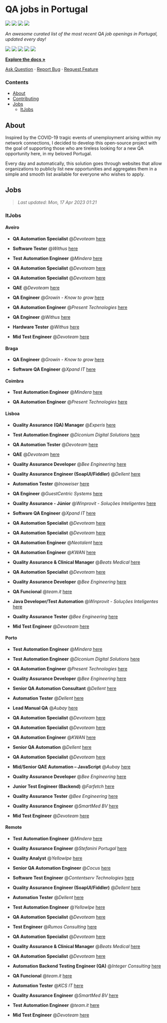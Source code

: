 QA jobs in Portugal
========================

![](https://img.shields.io/static/v1?label=%F0%9F%8C%9F&message=If%20Useful&color=BC4E99)
[![](https://img.shields.io/github/stars/sergiomartins8/qa-jobs-in-portugal)](https://github.com/sergiomartins8/qa-jobs-in-portugal/stargazers)
[![](https://img.shields.io/github/forks/sergiomartins8/qa-jobs-in-portugal)](https://github.com/sergiomartins8/qa-jobs-in-portugal/network/members)
[![](https://img.shields.io/badge/-sergiomartins8-blue?logo=Linkedin&logoColor=white)](https://www.linkedin.com/in/sergiomartins8/)

_An awesome curated list of the most recent QA job openings in Portugal, updated every day!_

[![](https://img.shields.io/github/v/release/sergiomartins8/qa-jobs-in-portugal)](https://github.com/sergiomartins8/qa-jobs-in-portugal/releases)
[![](https://github.com/sergiomartins8/qa-jobs-in-portugal/workflows/release/badge.svg)](https://github.com/sergiomartins8/qa-jobs-in-portugal/actions?query=workflow%3Arelease)
[![](https://img.shields.io/github/issues/sergiomartins8/qa-jobs-in-portugal)](https://github.com/sergiomartins8/qa-jobs-in-portugal/issues)
[![](https://img.shields.io/github/contributors/sergiomartins8/qa-jobs-in-portugal)](https://github.com/sergiomartins8/qa-jobs-in-portugal/graphs/contributors)
[![](https://img.shields.io/github/license/sergiomartins8/qa-jobs-in-portugal)](https://github.com/sergiomartins8/qa-jobs-in-portugal/blob/master/LICENSE)

**[Explore the docs »](https://github.com/sergiomartins8/qa-jobs-in-portugal/blob/master/docs/DOCUMENTATION.md)**

[Ask Question](https://github.com/sergiomartins8/qa-jobs-in-portugal/issues) 
·
[Report Bug](https://github.com/sergiomartins8/qa-jobs-in-portugal/issues)
·
[Request Feature](https://github.com/sergiomartins8/qa-jobs-in-portugal/issues)

### Contents
* [About](#about)
* [Contributing](https://github.com/sergiomartins8/qa-jobs-in-portugal/blob/master/docs/CONTRIBUTING.md)
* [Jobs](#jobs)
  * [ItJobs](#itjobs)

## About
Inspired by the COVID-19 tragic events of unemployment arising within my network connections, I decided to develop this open-source project with the goal of supporting those who are tireless looking for a new QA opportunity here, in my beloved Portugal.

Every day and automatically, this solution goes through websites that allow organizations to publicly list new opportunities and aggregates them in a simple and smooth list available for everyone who wishes to apply.

Jobs
---------

> _Last updated: Mon, 17 Apr 2023 01:21_

### ItJobs

#### Aveiro

- **QA Automation Specialist** @_Devoteam_ [here](https://www.itjobs.pt/oferta/455925/qa-automation-specialist)


- **Software Tester** @_Withus_ [here](https://www.itjobs.pt/oferta/458656/software-tester)


- **Test Automation Engineer** @_Mindera_ [here](https://www.itjobs.pt/oferta/458754/test-automation-engineer)


- **QA Automation Specialist** @_Devoteam_ [here](https://www.itjobs.pt/oferta/456476/qa-automation-specialist)


- **QA Automation Specialist** @_Devoteam_ [here](https://www.itjobs.pt/oferta/456132/qa-automation-specialist)


- **QAE** @_Devoteam_ [here](https://www.itjobs.pt/oferta/457026/qae)


- **QA Engineer** @_Growin - Know to grow_ [here](https://www.itjobs.pt/oferta/457804/qa-engineer)


- **QA Automation Engineer** @_Present Technologies_ [here](https://www.itjobs.pt/oferta/456733/qa-automation-engineer)


- **QA Engineer** @_Withus_ [here](https://www.itjobs.pt/oferta/458652/qa-engineer)


- **Hardware Tester** @_Withus_ [here](https://www.itjobs.pt/oferta/458576/hardware-tester)


- **Mid Test Engineer** @_Devoteam_ [here](https://www.itjobs.pt/oferta/457512/mid-test-engineer)

#### Braga

- **QA Engineer** @_Growin - Know to grow_ [here](https://www.itjobs.pt/oferta/457804/qa-engineer)


- **Software QA Engineer** @_Xpand IT_ [here](https://www.itjobs.pt/oferta/458036/software-qa-engineer)

#### Coimbra

- **Test Automation Engineer** @_Mindera_ [here](https://www.itjobs.pt/oferta/458754/test-automation-engineer)


- **QA Automation Engineer** @_Present Technologies_ [here](https://www.itjobs.pt/oferta/456733/qa-automation-engineer)

#### Lisboa

- **Quality Assurance (QA) Manager** @_Experis_ [here](https://www.itjobs.pt/oferta/457917/quality-assurance-qa-manager)


- **Test Automation Engineer** @_Diconium Digital Solutions_ [here](https://www.itjobs.pt/oferta/457620/test-automation-engineer)


- **QA Automation Tester** @_Devoteam_ [here](https://www.itjobs.pt/oferta/458624/qa-automation-tester)


- **QAE** @_Devoteam_ [here](https://www.itjobs.pt/oferta/457026/qae)


- **Quality Assurance Developer** @_Bee Engineering_ [here](https://www.itjobs.pt/oferta/457645/quality-assurance-developer)


- **Quality Assurance Engineer (SoapUI/Fiddler)** @_Dellent_ [here](https://www.itjobs.pt/oferta/456940/quality-assurance-engineer-soapui-fiddler)


- **Automation Tester** @_Inoweiser_ [here](https://www.itjobs.pt/oferta/458477/automation-tester)


- **QA Engineer** @_GuestCentric Systems_ [here](https://www.itjobs.pt/oferta/456789/qa-engineer)


- **Quality Assurance - Júnior** @_Winprovit - Soluções Inteligentes_ [here](https://www.itjobs.pt/oferta/457083/quality-assurance-junior)


- **Software QA Engineer** @_Xpand IT_ [here](https://www.itjobs.pt/oferta/458036/software-qa-engineer)


- **QA Automation Specialist** @_Devoteam_ [here](https://www.itjobs.pt/oferta/455925/qa-automation-specialist)


- **QA Automation Specialist** @_Devoteam_ [here](https://www.itjobs.pt/oferta/456476/qa-automation-specialist)


- **QA Automation Engineer** @_Neotalent_ [here](https://www.itjobs.pt/oferta/457841/qa-automation-engineer)


- **QA Automation Engineer** @_KWAN_ [here](https://www.itjobs.pt/oferta/456651/qa-automation-engineer)


- **Quality Assurance & Clinical Manager** @_Beats Medical_ [here](https://www.itjobs.pt/oferta/456976/quality-assurance-clinical-manager)


- **QA Automation Specialist** @_Devoteam_ [here](https://www.itjobs.pt/oferta/456132/qa-automation-specialist)


- **Quality Assurance Developer** @_Bee Engineering_ [here](https://www.itjobs.pt/oferta/457632/quality-assurance-developer)


- **QA Funcional** @_team.it_ [here](https://www.itjobs.pt/oferta/458823/team-qa-funcional)


- **Java Developer/Test Automation** @_Winprovit - Soluções Inteligentes_ [here](https://www.itjobs.pt/oferta/457080/java-developer-test-automation)


- **Quality Assurance Tester** @_Bee Engineering_ [here](https://www.itjobs.pt/oferta/456982/quality-assurance-tester)


- **Mid Test Engineer** @_Devoteam_ [here](https://www.itjobs.pt/oferta/457512/mid-test-engineer)

#### Porto

- **Test Automation Engineer** @_Mindera_ [here](https://www.itjobs.pt/oferta/458754/test-automation-engineer)


- **Test Automation Engineer** @_Diconium Digital Solutions_ [here](https://www.itjobs.pt/oferta/457620/test-automation-engineer)


- **QA Automation Engineer** @_Present Technologies_ [here](https://www.itjobs.pt/oferta/456733/qa-automation-engineer)


- **Quality Assurance Developer** @_Bee Engineering_ [here](https://www.itjobs.pt/oferta/457645/quality-assurance-developer)


- **Senior QA Automation Consultant** @_Dellent_ [here](https://www.itjobs.pt/oferta/458011/senior-qa-automation-consultant)


- **Automation Tester** @_Dellent_ [here](https://www.itjobs.pt/oferta/457274/automation-tester)


- **Lead Manual QA** @_Aubay_ [here](https://www.itjobs.pt/oferta/456893/lead-manual-qa)


- **QA Automation Specialist** @_Devoteam_ [here](https://www.itjobs.pt/oferta/455925/qa-automation-specialist)


- **QA Automation Specialist** @_Devoteam_ [here](https://www.itjobs.pt/oferta/456476/qa-automation-specialist)


- **QA Automation Engineer** @_KWAN_ [here](https://www.itjobs.pt/oferta/456651/qa-automation-engineer)


- **Senior QA Automation** @_Dellent_ [here](https://www.itjobs.pt/oferta/457181/senior-qa-automation)


- **QA Automation Specialist** @_Devoteam_ [here](https://www.itjobs.pt/oferta/456132/qa-automation-specialist)


- **Mid/Senior QAE Automation – JavaScript** @_Aubay_ [here](https://www.itjobs.pt/oferta/457763/mid-senior-qae-automation-javascript)


- **Quality Assurance Developer** @_Bee Engineering_ [here](https://www.itjobs.pt/oferta/457632/quality-assurance-developer)


- **Junior Test Engineer (Backend)** @_Farfetch_ [here](https://www.itjobs.pt/oferta/458458/junior-test-engineer-backend-ff-com-platform)


- **Quality Assurance Tester** @_Bee Engineering_ [here](https://www.itjobs.pt/oferta/456982/quality-assurance-tester)


- **Quality Assurance Engineer** @_SmartMed BV_ [here](https://www.itjobs.pt/oferta/456848/quality-assurance-engineer)


- **Mid Test Engineer** @_Devoteam_ [here](https://www.itjobs.pt/oferta/457512/mid-test-engineer)

#### Remote

- **Test Automation Engineer** @_Mindera_ [here](https://www.itjobs.pt/oferta/458754/test-automation-engineer)


- **Quality Assurance Engineer** @_Stefanini Portugal_ [here](https://www.itjobs.pt/oferta/456745/quality-assurance-engineer)


- **Quality Analyst** @_YellowIpe_ [here](https://www.itjobs.pt/oferta/456713/quality-analyst)


- **Senior QA Automation Engineer** @_Cocus_ [here](https://www.itjobs.pt/oferta/457197/senior-qa-automation-engineer)


- **Software Test Engineer** @_Contentserv Technologies_ [here](https://www.itjobs.pt/oferta/458591/software-test-engineer)


- **Quality Assurance Engineer (SoapUI/Fiddler)** @_Dellent_ [here](https://www.itjobs.pt/oferta/456940/quality-assurance-engineer-soapui-fiddler)


- **Automation Tester** @_Dellent_ [here](https://www.itjobs.pt/oferta/457274/automation-tester)


- **Test Automation Engineer** @_YellowIpe_ [here](https://www.itjobs.pt/oferta/458425/test-automation-engineer)


- **QA Automation Specialist** @_Devoteam_ [here](https://www.itjobs.pt/oferta/455925/qa-automation-specialist)


- **Test Engineer** @_Rumos Consulting_ [here](https://www.itjobs.pt/oferta/457638/test-engineer)


- **QA Automation Specialist** @_Devoteam_ [here](https://www.itjobs.pt/oferta/456476/qa-automation-specialist)


- **Quality Assurance & Clinical Manager** @_Beats Medical_ [here](https://www.itjobs.pt/oferta/456976/quality-assurance-clinical-manager)


- **QA Automation Specialist** @_Devoteam_ [here](https://www.itjobs.pt/oferta/456132/qa-automation-specialist)


- **Automation Backend Testing Engineer (QA)** @_Integer Consulting_ [here](https://www.itjobs.pt/oferta/458730/automation-backend-testing-engineer-qa)


- **QA Funcional** @_team.it_ [here](https://www.itjobs.pt/oferta/458823/team-qa-funcional)


- **Automation Tester** @_KCS IT_ [here](https://www.itjobs.pt/oferta/458805/automation-tester)


- **Quality Assurance Engineer** @_SmartMed BV_ [here](https://www.itjobs.pt/oferta/456848/quality-assurance-engineer)


- **Test Automation Engineer** @_team.it_ [here](https://www.itjobs.pt/oferta/457295/team-test-automation-engineer)


- **Mid Test Engineer** @_Devoteam_ [here](https://www.itjobs.pt/oferta/457512/mid-test-engineer)

